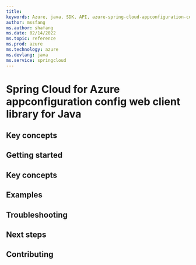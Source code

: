 ```yaml
---
title: 
keywords: Azure, java, SDK, API, azure-spring-cloud-appconfiguration-config-web, springcloud
author: mssfang
ms.author: shafang
ms.date: 02/14/2022
ms.topic: reference
ms.prod: azure
ms.technology: azure
ms.devlang: java
ms.service: springcloud
---
```

# Spring Cloud for Azure appconfiguration config web client library for Java

## Key concepts
## Getting started
## Key concepts
## Examples
## Troubleshooting
## Next steps
## Contributing

